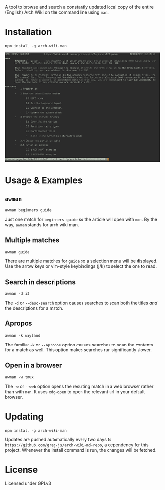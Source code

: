 A tool to browse and search a constantly updated local copy of the entire (English) Arch Wiki on the command line using `man`.

# Installation
```
npm install -g arch-wiki-man
```

![screenshot](./docs/screenshot.png)

# Usage & Examples

## `awman`

```
awman beginners guide
```

Just one match for `beginners guide` so the article will open with `man`. By the way, `awman` stands for arch wiki man.

## Multiple matches

```
awman guide
```

There are multiple matches for `guide` so a selection menu will be displayed. Use the arrow keys or vim-style keybindings (j/k) to select the one to read.

## Search in descriptions

```
awman -d i3
```

The `-d` or `--desc-search` option causes searches to scan both the titles _and_ the descriptions for a match.

## Apropos

```
awman -k wayland
```

The familiar `-k` or `--apropos` option causes searches to scan the contents for a match as well. This option makes searches run significantly slower.

## Open in a browser

```
awman -w tmux
```

The `-w` or `--web` option opens the resulting match in a web browser rather than with `man`. It uses `xdg-open` to open the relevant url in your default browser.

# Updating

```
npm install -g arch-wiki-man

```

Updates are pushed automatically every two days to `https://github.com/greg-js/arch-wiki-md-repo`, a dependency for this project. Whenever the install command is run, the changes will be fetched.

# License

Licensed under GPLv3
